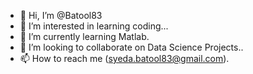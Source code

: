 - 👋 Hi, I’m @Batool83
- 👀 I’m interested in learning coding...
- 🌱 I’m currently learning Matlab.
- 💞️ I’m looking to collaborate on Data Science Projects..
- 📫 How to reach me (syeda.batool83@gmail.com).

<!---
Batool83/Batool83 is a ✨ special ✨ repository because its `README.md` (this file) appears on your GitHub profile.
You can click the Preview link to take a look at your changes.
--->

